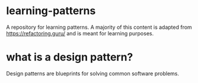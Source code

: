 # learning-patterns
A repository for learning patterns. A majority of this content is adapted from https://refactoring.guru/  and is meant for learning purposes. 

# what is a design pattern? 
Design patterns are blueprints for solving common software problems. 
